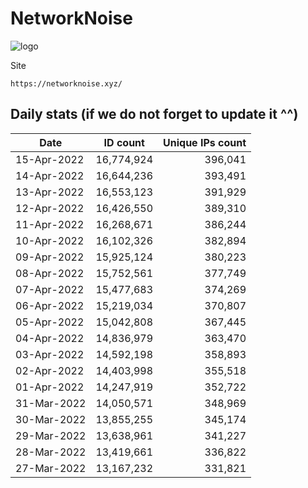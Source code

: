 # NetworkNoise

![logo](https://networknoise.xyz/img/logo.png)

Site
```
https://networknoise.xyz/
```
Daily stats (if we do not forget to update it ^^)
----

Date|ID count|Unique IPs count|
|---|---|--:|
15-Apr-2022|16,774,924|396,041
14-Apr-2022|16,644,236|393,491
13-Apr-2022|16,553,123|391,929
12-Apr-2022|16,426,550|389,310
11-Apr-2022|16,268,671|386,244
10-Apr-2022|16,102,326|382,894
09-Apr-2022|15,925,124|380,223
08-Apr-2022|15,752,561|377,749
07-Apr-2022|15,477,683|374,269
06-Apr-2022|15,219,034|370,807
05-Apr-2022|15,042,808|367,445
04-Apr-2022|14,836,979|363,470
03-Apr-2022|14,592,198|358,893
02-Apr-2022|14,403,998|355,518
01-Apr-2022|14,247,919|352,722
31-Mar-2022|14,050,571|348,969
30-Mar-2022|13,855,255|345,174
29-Mar-2022|13,638,961|341,227
28-Mar-2022|13,419,661|336,822
27-Mar-2022|13,167,232|331,821
